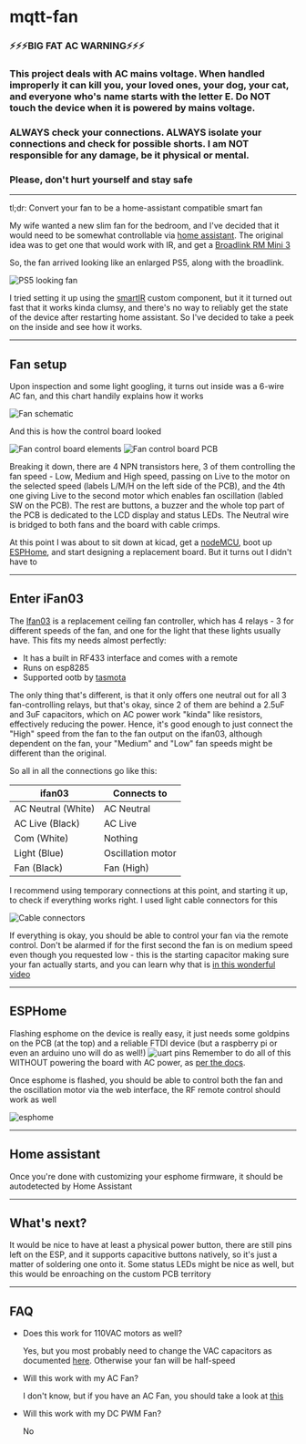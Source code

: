 # mqtt-fan

### ⚡⚡⚡BIG FAT AC WARNING⚡⚡⚡
### This project deals with AC mains voltage. When handled improperly it can kill you, your loved ones, your dog, your cat, and everyone who's name starts with the letter E. Do NOT touch the device when it is powered by mains voltage.
### ALWAYS check your connections. ALWAYS isolate your connections and check for possible shorts. I am NOT responsible for any damage, be it physical or mental.
### Please, don't hurt yourself and stay safe

---

tl;dr: Convert your fan to be a home-assistant compatible smart fan

My wife wanted a new slim fan for the bedroom, and I've decided that it would need to be somewhat controllable via [home assistant](https://www.home-assistant.io). The original idea was to get one that would work with IR, and get a [Broadlink RM Mini 3](https://www.amazon.com/Broadlink-RM-Mini3-Universal-Controller-Compatible/dp/B01FK2SDOC)

So, the fan arrived looking like an enlarged PS5, along with the broadlink.

![PS5 looking fan](images/eberg.jpg)

I tried setting it up using the [smartIR](https://community.home-assistant.io/t/smartir-control-your-climate-tv-and-fan-devices-via-ir-rf-controllers/100798) custom component, but it it turned out fast that it works kinda clumsy, and there's no way to reliably get the state of the device after restarting home assistant. So
I've decided to take a peek on the inside and see how it works.

---

## Fan setup

Upon inspection and some light googling, it turns out inside was a 6-wire AC fan, and this chart handily explains how it works

![Fan schematic](images/fanschematic.jpg)

And this is how the control board looked

![Fan control board elements](images/elements.jpg)
![Fan control board PCB](images/pcb.jpg)

Breaking it down, there are 4 NPN transistors here, 3 of them controlling the fan speed - Low, Medium and High speed, passing on Live to the motor on the selected speed (labels L/M/H on the left side of the PCB), and the 4th one giving Live to the second motor which enables fan oscillation (labled SW on the PCB). The rest are buttons, a buzzer and the whole top part of the PCB is dedicated to the LCD display and status LEDs. The Neutral wire is bridged to both fans and the board with cable crimps.

At this point I was about to sit down at kicad, get a [nodeMCU](https://www.nodemcu.com/index_en.html), boot up [ESPHome](https://esphome.io), and start designing a replacement board. But it turns out I didn't have to

---

## Enter iFan03

The [Ifan03](https://sonoff.tech/product/wifi-diy-smart-switches/ifan03) is a replacement ceiling fan controller, which has 4 relays - 3 for different speeds of the fan, and one for the light that these lights usually have. This fits my needs almost perfectly:
- It has a built in RF433 interface and comes with a remote
- Runs on esp8285
- Supported ootb by [tasmota](https://templates.blakadder.com/sonoff_ifan03.html)

The only thing that's different, is that it only offers one neutral out for all 3 fan-controlling relays, but that's okay, since 2 of them are behind a 2.5uF and 3uF capacitors, which on AC power work "kinda" like resistors, effectively reducing the power. Hence, it's good enough to just connect the "High" speed from the fan to the fan output on the ifan03, although dependent on the fan, your "Medium" and "Low" fan speeds might be different than the original.

So all in all the connections go like this:

| ifan03             | Connects to       |
|--------------------|-------------------|
| AC Neutral (White) | AC Neutral        |
| AC Live (Black)    | AC Live           |
| Com (White)        | Nothing           |
| Light (Blue)       | Oscillation motor |
| Fan (Black)        | Fan (High)        |

I recommend using temporary connections at this point, and starting it up, to check if everything works right. I used light cable connectors for this

![Cable connectors](images/mount.jpg)

If everything is okay, you should be able to control your fan via the remote control. Don't be alarmed if for the first second the fan is on medium speed even though you requested low - this is the starting capacitor making sure your fan actually starts, and you can learn why that is [in this wonderful video](https://www.youtube.com/watch?v=hQ3GW7lVBWY)

---

## ESPHome
Flashing esphome on the device is really easy, it just needs some goldpins on the PCB (at the top) and a reliable FTDI device (but a raspberry pi or even an arduino uno will do as well!)
![uart pins](images/uart.jpg) Remember to do all of this WITHOUT powering the board with AC power, as [per the docs](https://tasmota.github.io/docs/Getting-Started/#hardware-preparation).

Once esphome is flashed, you should be able to control both the fan and the oscillation motor via the web interface, the RF remote control should work as well

![esphome](https://esphome.io/_images/logo-text.png)

---

## Home assistant
Once you're done with customizing your esphome firmware, it should be autodetected by Home Assistant

---

## What's next?
It would be nice to have at least a physical power button, there are still pins left on the ESP, and it supports capacitive buttons natively, so it's just a matter of soldering one onto it. Some status LEDs might be nice as well, but this would be enroaching on the custom PCB territory

---

## FAQ

- Does this work for 110VAC motors as well?

  Yes, but you most probably need to change the VAC capacitors as documented [here](https://tasmota.github.io/docs/devices/Sonoff-iFan03/). Otherwise your fan will be half-speed

- Will this work with my AC Fan?

  I don't know, but if you have an AC Fan, you should take a look at [this](https://www.scribd.com/presentation/236857799/Fan-Motor-Terminal-Identification)

- Will this work with my DC PWM Fan?

  No
